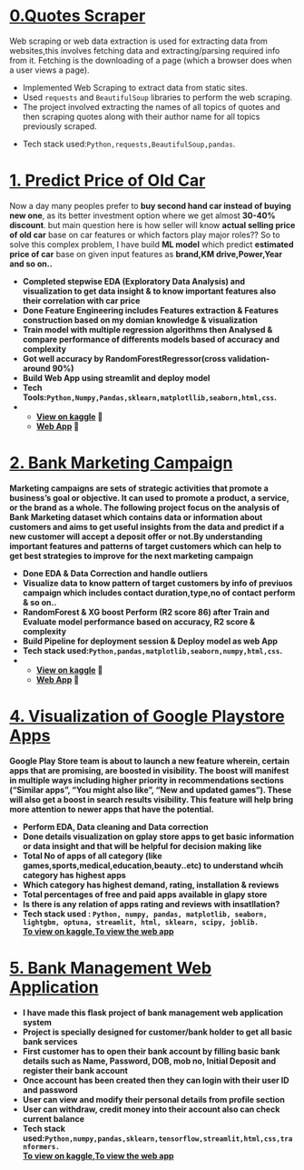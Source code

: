 
# [0.Quotes Scraper](https://github.com/ashwinshetgaonkar/Web-Quotes-Scraper)
Web scraping or web data extraction is used for extracting data from websites,this involves fetching data and extracting/parsing required info from it. Fetching is the downloading of a page (which a browser does when a user views a page).

* Implemented Web Scraping to extract data from static sites.
* Used `requests` and `BeautifulSoup` libraries to perform the web scraping.
* The project involved extracting the names of all topics of quotes and then scraping quotes along with their author name for all topics
  previously scraped.<br>
<!-- * Deployed the project using streamlit as a Web app. -->
* Tech stack used:`Python,requests,BeautifulSoup,pandas`.<br>
<!--   [To view the web app](https://share.streamlit.io/ashwinshetgaonkar/web-quotes-scraper/main/app.py) -->

  



# [1. Predict Price of Old Car](https://github.com/karanchinch10/Oldcar_Sell_Regression)                                      
 
Now a day many peoples prefer to <strong>buy second hand car instead of buying new one</strong>, as its better investment option where we get almost <strong>30-40% discount</strong>. but main question here is how seller will know <strong>actual selling price of old car</strong> base on car features or which factors play major roles?? So to solve this complex problem, I have build <strong>ML model</strong> which predict <strong>estimated price of car</strong> base on given input features as <strong>brand,KM drive,Power,Year and so on..

* Completed stepwise <strong>EDA (Exploratory Data Analysis)</strong> and visualization to get data insight & to know <strong>important features also their correlation</strong> with car price
* Done <strong>Feature Engineering</strong> includes <strong>Features extraction & Features construction</strong> based on my domian knowledge & visualization
* <strong>Train model</strong> with multiple regression algorithms then Analysed & compare performance of differents models based of <strong>accuracy and complexity</strong>
* Got well accuracy by <strong>RandomForestRegressor(cross validation-around 90%)</strong>
* <strong>Build Web App</strong> using streamlit and <strong>deploy</strong> model 
* Tech Tools:`Python,Numpy,Pandas,sklearn,matplotllib,seaborn,html,css`.
* * [View on kaggle](https://www.kaggle.com/code/karanchinchpure/predict-price-of-used-cars-regression-problem) 💝
  * [Web App](https://karanchinch10-oldcar-sell-streamlit-app-p6gwqq.streamlitapp.com) 💝
  


# [2. Bank Marketing Campaign](https://github.com/ashwinshetgaonkar/Data-Visualization-Projects/tree/main/Super%20Store%20Analysis)
<strong>Marketing campaigns</strong> are sets of strategic activities that promote a <strong>business’s goal</strong> or objective. It can used to promote a product, a service, or the brand as a whole. The following project focus on the analysis of <strong>Bank Marketing</strong> dataset which contains data or information about customers and aims to get useful insights from the data and <strong>predict if a new customer will accept a deposit offer or not</strong>.By understanding important features and <strong>patterns of target customers</strong> which can help to get best strategies to improve for the next marketing campaign 
* Done <strong>EDA & Data Correction</strong> and handle outliers 
* Visualize data to know pattern of target customers by info of previuos campaign which includes contact duration,type,no of contact perform & so on..
* <strong>RandomForest & XG boost Perform (R2 score 86)</strong> after Train and Evaluate model performance based on accuracy, R2 score & complexity 
* Build <strong>Pipeline</strong> for <strong>deployment</strong> session & Deploy model as web App 
*  Tech stack used:`Python,pandas,matplotlib,seaborn,numpy,html,css`.<br>
* * [View on kaggle](https://www.kaggle.com/code/karanchinchpure/predict-price-of-used-cars-regression-problem) 💝
  * [Web App](https://karanchinch10-oldcar-sell-streamlit-app-p6gwqq.streamlitapp.com) 💝
   


<!-- # [4.Road Deaths Analysis](https://github.com/ashwinshetgaonkar/Data-Visualization-Projects/tree/main/Road%20Deaths%20Analysis)
* The Dataset contains information of number of deaths in various regions of the World from 1990-2019,along with other data like historical population,region code,Side of driving.

* My objective for this Project was to visualize the available data to draw insights from it which are not perceived just by reading through an excel/csv file.
* Here I have visualized the number of deaths using various plots to gain various insights from the data.
* From this I can easily state the regions with maximum,mean deaths,year in which max deaths occured and many more.<br>
  [To view on kaggle](https://www.kaggle.com/code/ashwinshetgaonkar/road-deaths-data-visualization-seaborn) -->
  


# [4. Visualization of Google Playstore Apps](https://github.com/ashwinshetgaonkar/Estimate-Mechanical-Properties-of-Steel-compostions)
<strong>Google Play Store</strong> team is about to launch a new feature wherein, certain apps that are promising, are boosted in visibility. The boost will manifest in multiple ways including <strong>higher priority in recommendations sections</strong> (“Similar apps”, “You might also like”, “New and updated games”). These will also get a boost in search results visibility. This feature will help bring more attention to <strong>newer apps that have the potential.</strong>

* Perform <strong>EDA, Data cleaning and Data correction</strong> 
* Done details <strong>visualization</strong> on gplay store apps to get basic information or data insight and that will be helpful for <strong>decision making</strong> like
* <strong>Total No of apps</strong> of all category (like games,sports,medical,education,beauty..etc) to understand whcih category has <strong>highest apps</strong>
* Which <strong>category</strong> has <strong>highest demand</strong>, rating, installation & reviews
* Total <strong>percentages of free and paid apps</strong> available in glapy store
* Is there is any <strong>relation of apps rating and reviews with insatllation?</strong>
* Tech stack used : `Python, numpy, pandas, matplotlib, seaborn, lightgbm, optuna, streamlit, html, sklearn, scipy, joblib.`<br>
  [To view on kaggle](https://www.kaggle.com/code/ashwinshetgaonkar/mech-prop-lightgbm-optuna),[To view the web app](https://share.streamlit.io/ashwinshetgaonkar/estimate-mechanical-properties-of-steel-compostions/main/app.py)
 

# [5. Bank Management Web Application](https://github.com/ashwinshetgaonkar/Movie-Rating-Sentiment-Analysis)
* I have made this <strong>flask project of bank management web application system</strong> 
* Project is specially designed for <strong>customer/bank holder</strong> to get all <strong>basic bank services</strong>
* First customer has to <strong>open their bank account</strong> by filling basic bank details such as Name, Password, DOB, mob no, Initial Deposit and register their bank account
* Once account has  been created then they can <strong>login</strong> with their <strong>user ID and password</strong>
* User can <strong>view and modify</strong> their <strong>personal details</strong> from profile section
* User can <strong>withdraw, credit money</strong> into their account also can <strong>check current balance</strong>
* Tech stack used:`Python,numpy,pandas,sklearn,tensorflow,streamlit,html,css,tranformers.`<br>
  [To view on kaggle](https://www.kaggle.com/code/ashwinshetgaonkar/movie-rating-sentiment-analysis),[To view the web app](https://share.streamlit.io/ashwinshetgaonkar/movie-rating-sentiment-analysis/main/app.py)
  
  

<!-- # [8.Fake News Classifier](https://github.com/ashwinshetgaonkar/Fake-News-Classifier)
* In today's world which contains a lot of digital data it will be very beneficial to have some kind of an software that will help us in descriminating between Fake and Real News with some given constraints.
* The dataset contains news instances with title and text along with its labels taken from various sources.
* My objective for this project was to train and compare the performance of various models on the basis of f1_score and time taken per prediction.
* Here I have demostrated how increasing the complexity of the model will lead to better performance but will hamper the time taken per prediction.
* Build an web app using streamlit which uses model trained using a feed forward neutral network.<br>
  [To view on kaggle](https://www.kaggle.com/code/ashwinshetgaonkar/fake-news-classifier-nb-bert),[To view the web app](https://share.streamlit.io/ashwinshetgaonkar/fake-news-classifier/main/app.py) -->
